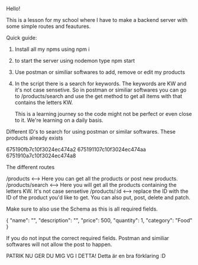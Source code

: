 Hello!

This is a lesson for my school where I have to make a backend server with some simple routes and feautures.

Quick guide:
1. Install all my npms using npm i
2. to start the server using nodemon type npm start
3. Use postman or similiar softwares to add, remove or edit my products
4. In the script there is a search for keywords. The keywords are KW and it's not case sensetive.
   So in postman or similiar softwares you can go to /products/search and use the get method to get all items with that contains the letters KW. 

   This is a learning journey so the code might not be perfect or even close to it. We're learning on a daily basis.


Different ID's to search for using postman or similar softwares. These products already exists

675190fb7c10f3024ec474a2
675191107c10f3024ec474aa
6751910a7c10f3024ec474a8

The different routes

/products <--> Here you can get all the products or post new products. 
/products/search <--> Here you will get all the products containing the letters KW. It's not case sensetive
/products/:id <--> replace the ID with the ID of the product you'd like to get. You can also put, post, delete and patch.


Make sure to also use the Schema as this is all required fields.

{
  "name": "",
  "description": "",
  "price": 500,
  "quantity": 1,
  "category": "Food"
}

If you do not input the correct required fields. Postman and similiar softwares will not allow the post to happen. 

PATRIK NU GER DU MIG VG I DETTA! Detta är en bra förklaring :D